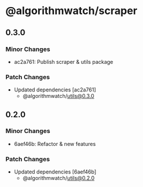 # @algorithmwatch/scraper

## 0.3.0

### Minor Changes

- ac2a761: Publish scraper & utils package

### Patch Changes

- Updated dependencies [ac2a761]
  - @algorithmwatch/utils@0.3.0

## 0.2.0

### Minor Changes

- 6aef46b: Refactor & new features

### Patch Changes

- Updated dependencies [6aef46b]
  - @algorithmwatch/utils@0.2.0
